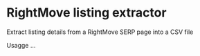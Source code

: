 # RightMove listing extractor

Extract listing details from a RightMove SERP page into a CSV file

Usagge ...
